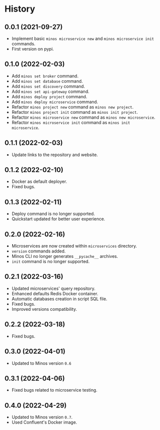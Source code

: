 # History

## 0.0.1 (2021-09-27)

* Implement basic `minos microservice new` and `minos microservice init` commands.
* First version on pypi.


## 0.1.0 (2022-02-03)

* Add `minos set broker` command.
* Add `minos set database` command.
* Add `minos set discovery` command.
* Add `minos set api-gateway` command.
* Add `minos deploy project` command.
* Add `minos deploy microservice` command.
* Refactor `minos project new` command as `minos new project`.
* Refactor `minos project init` command as `minos init project`.
* Refactor `minos microservice new` command as `minos new microservice`.
* Refactor `minos microservice init` command as `minos init microservice`.

## 0.1.1 (2022-02-03)

* Update links to the repository and website.

## 0.1.2 (2022-02-10)

* Docker as default deployer.
* Fixed bugs.

## 0.1.3 (2022-02-11)

* Deploy command is no longer supported.
* Quickstart updated for better user experience.

## 0.2.0 (2022-02-16)

* Microservices are now created within `microservices` directory.
* `version` commands added.
* Minos CLI no longer generates `__pycache__` archives.
* `init` command is no longer supported.

## 0.2.1 (2022-03-16)

* Updated microservices' query repository.
* Enhanced defaults Redis Docker container.
* Automatic databases creation in script SQL file.
* Fixed bugs.
* Improved versions compatibility.

## 0.2.2 (2022-03-18)

* Fixed bugs.

## 0.3.0 (2022-04-01)

* Updated to Minos version `0.6`

## 0.3.1 (2022-04-06)

* Fixed bugs related to microservice testing.

## 0.4.0 (2022-04-29)

* Updated to Minos version `0.7`.
* Used Confluent's Docker image.
